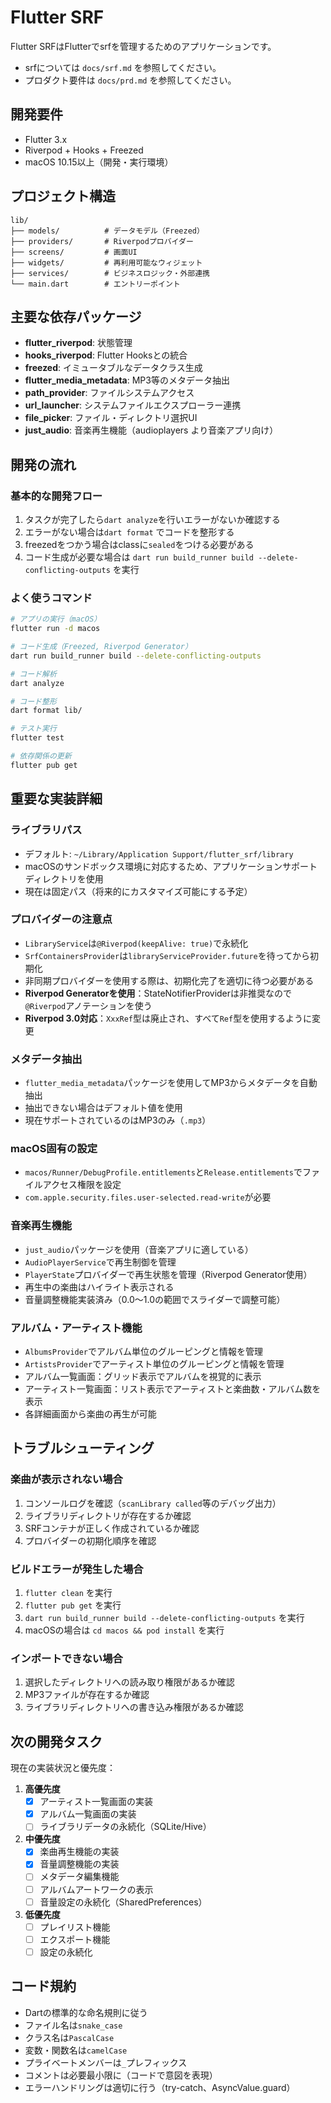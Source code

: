 # Flutter SRF

Flutter SRFはFlutterでsrfを管理するためのアプリケーションです。

- srfについては `docs/srf.md` を参照してください。
- プロダクト要件は `docs/prd.md` を参照してください。

## 開発要件

- Flutter 3.x
- Riverpod + Hooks + Freezed
- macOS 10.15以上（開発・実行環境）

## プロジェクト構造

```
lib/
├── models/          # データモデル（Freezed）
├── providers/       # Riverpodプロバイダー
├── screens/         # 画面UI
├── widgets/         # 再利用可能なウィジェット
├── services/        # ビジネスロジック・外部連携
└── main.dart        # エントリーポイント
```

## 主要な依存パッケージ

- **flutter_riverpod**: 状態管理
- **hooks_riverpod**: Flutter Hooksとの統合
- **freezed**: イミュータブルなデータクラス生成
- **flutter_media_metadata**: MP3等のメタデータ抽出
- **path_provider**: ファイルシステムアクセス
- **url_launcher**: システムファイルエクスプローラー連携
- **file_picker**: ファイル・ディレクトリ選択UI
- **just_audio**: 音楽再生機能（audioplayers より音楽アプリ向け）

## 開発の流れ

### 基本的な開発フロー

1. タスクが完了したら`dart analyze`を行いエラーがないか確認する
2. エラーがない場合は`dart format` でコードを整形する
3. freezedをつかう場合はclassに`sealed`をつける必要がある
4. コード生成が必要な場合は `dart run build_runner build --delete-conflicting-outputs` を実行

### よく使うコマンド

```bash
# アプリの実行（macOS）
flutter run -d macos

# コード生成（Freezed, Riverpod Generator）
dart run build_runner build --delete-conflicting-outputs

# コード解析
dart analyze

# コード整形
dart format lib/

# テスト実行
flutter test

# 依存関係の更新
flutter pub get
```

## 重要な実装詳細

### ライブラリパス
- デフォルト: `~/Library/Application Support/flutter_srf/library`
- macOSのサンドボックス環境に対応するため、アプリケーションサポートディレクトリを使用
- 現在は固定パス（将来的にカスタマイズ可能にする予定）

### プロバイダーの注意点
- `LibraryService`は`@Riverpod(keepAlive: true)`で永続化
- `SrfContainersProvider`は`libraryServiceProvider.future`を待ってから初期化
- 非同期プロバイダーを使用する際は、初期化完了を適切に待つ必要がある
- **Riverpod Generatorを使用**：StateNotifierProviderは非推奨なので`@Riverpod`アノテーションを使う
- **Riverpod 3.0対応**：`XxxRef`型は廃止され、すべて`Ref`型を使用するように変更

### メタデータ抽出
- `flutter_media_metadata`パッケージを使用してMP3からメタデータを自動抽出
- 抽出できない場合はデフォルト値を使用
- 現在サポートされているのはMP3のみ（`.mp3`）

### macOS固有の設定
- `macos/Runner/DebugProfile.entitlements`と`Release.entitlements`でファイルアクセス権限を設定
- `com.apple.security.files.user-selected.read-write`が必要

### 音楽再生機能
- `just_audio`パッケージを使用（音楽アプリに適している）
- `AudioPlayerService`で再生制御を管理
- `PlayerState`プロバイダーで再生状態を管理（Riverpod Generator使用）
- 再生中の楽曲はハイライト表示される
- 音量調整機能実装済み（0.0〜1.0の範囲でスライダーで調整可能）

### アルバム・アーティスト機能
- `AlbumsProvider`でアルバム単位のグルーピングと情報を管理
- `ArtistsProvider`でアーティスト単位のグルーピングと情報を管理
- アルバム一覧画面：グリッド表示でアルバムを視覚的に表示
- アーティスト一覧画面：リスト表示でアーティストと楽曲数・アルバム数を表示
- 各詳細画面から楽曲の再生が可能

## トラブルシューティング

### 楽曲が表示されない場合
1. コンソールログを確認（`scanLibrary called`等のデバッグ出力）
2. ライブラリディレクトリが存在するか確認
3. SRFコンテナが正しく作成されているか確認
4. プロバイダーの初期化順序を確認

### ビルドエラーが発生した場合
1. `flutter clean` を実行
2. `flutter pub get` を実行
3. `dart run build_runner build --delete-conflicting-outputs` を実行
4. macOSの場合は `cd macos && pod install` を実行

### インポートできない場合
1. 選択したディレクトリへの読み取り権限があるか確認
2. MP3ファイルが存在するか確認
3. ライブラリディレクトリへの書き込み権限があるか確認

## 次の開発タスク

現在の実装状況と優先度：

1. **高優先度**
   - [x] アーティスト一覧画面の実装
   - [x] アルバム一覧画面の実装
   - [ ] ライブラリデータの永続化（SQLite/Hive）

2. **中優先度**
   - [x] 楽曲再生機能の実装
   - [x] 音量調整機能の実装
   - [ ] メタデータ編集機能
   - [ ] アルバムアートワークの表示
   - [ ] 音量設定の永続化（SharedPreferences）

3. **低優先度**
   - [ ] プレイリスト機能
   - [ ] エクスポート機能
   - [ ] 設定の永続化

## コード規約

- Dartの標準的な命名規則に従う
- ファイル名は`snake_case`
- クラス名は`PascalCase`
- 変数・関数名は`camelCase`
- プライベートメンバーは`_`プレフィックス
- コメントは必要最小限に（コードで意図を表現）
- エラーハンドリングは適切に行う（try-catch、AsyncValue.guard）